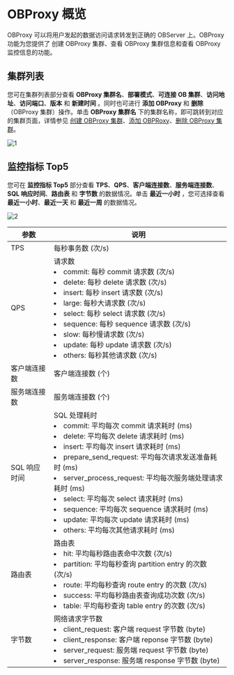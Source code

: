 OBProxy 概览
===============================

OBProxy 可以将用户发起的数据访问请求转发到正确的 OBServer 上。OBProxy 功能为您提供了 创建 OBProxy 集群、查看 OBProxy 集群信息和查看 OBProxy 监控信息的功能。

**集群列表**
-----------------------------

您可在集群列表部分查看 **OBProxy 集群名**、**部署模式**、**可连接 OB 集群**、**访问地址**、**访问端口**、**版本** 和 **新建时间** 。同时也可进行 **添加 OBProxy** 和 **删除** （OBProxy 集群）操作。单击 **OBProxy 集群名** 下的集群名称，即可跳转到对应的集群页面，详情参见 [创建 OBProxy 集群](../../800.obproxy/100.create-an-obproxy-cluster-2.md)、[添加 OBPRoxy](../../800.obproxy/600.add-obproxy.md)、[删除 OBProxy 集群](../../800.obproxy/1100.delete-obproxy-cluster-1.md)。

![1](https://help-static-aliyun-doc.aliyuncs.com/assets/img/zh-CN/5106260261/p265880.png)

**监控指标 Top5**
----------------------------------------

您可在 **监控指标 Top5** 部分查看 **TPS**、**QPS**、**客户端连接数**、**服务端连接数**、**SQL 响应时间**、**路由表** 和 **字节数** 的数据情况。单击 **最近一小时** ，您可选择查看 **最近一小时**、**最近一天** 和 **最近一周** 的数据情况。

![2](https://help-static-aliyun-doc.aliyuncs.com/assets/img/zh-CN/5106260261/p265881.png)

|  **参数**  | **说明**    |
|----------|------|
| TPS      | 每秒事务数 (次/s)   |
| QPS      | 请求数 <li>commit: 每秒 commit 请求数 (次/s)</li><li> delete: 每秒 delete 请求数 (次/s)   </li><li>insert: 每秒 insert 请求数 (次/s)</li><li> large: 每秒大请求数 (次/s)   </li><li>select: 每秒 select 请求数 (次/s)</li><li> sequence: 每秒 sequence 请求数 (次/s)   </li><li>slow: 每秒慢请求数 (次/s)</li><li> update: 每秒 update 请求数 (次/s)   </li><li> others: 每秒其他请求数 (次/s) </li>      |
| 客户端连接数   | 客户端连接数 (个)   |
| 服务端连接数   | 服务端连接数 (个)  |
| SQL 响应时间 | SQL 处理耗时 <li>commit: 平均每次 commit 请求耗时 (ms)</li><li> delete: 平均每次 delete 请求耗时 (ms)   </li><li>insert: 平均每次 insert 请求耗时 (ms)</li><li> prepare_send_request: 平均每次请求发送准备耗时 (ms)   </li><li>server_process_request: 平均每次服务端处理请求耗时 (ms)</li><li> select: 平均每次 select 请求耗时 (ms)   </li><li>sequence: 平均每次 sequence 请求耗时 (ms)</li><li> update: 平均每次 update 请求耗时 (ms)   </li><li> others: 平均每次其他请求耗时 (ms) </li>   |
| 路由表      | 路由表 <li>hit: 平均每秒路由表命中次数 (次/s)</li><li> partition: 平均每秒查询 partition entry 的次数 (次/s)   </li><li>route: 平均每秒查询 route entry 的次数 (次/s)</li><li> success: 平均每秒路由表查询成功次数 (次/s)   </li><li> table: 平均每秒查询 table entry 的次数 (次/s)</li>  |
| 字节数      | 网络请求字节数 <li>client_request: 客户端 request 字节数 (byte)</li><li> client_response: 客户端 reponse 字节数 (byte)   </li><li>server_request: 服务端 request 字节数 (byte)</li><li> server_response: 服务端 response 字节数 (byte)</li>   |
